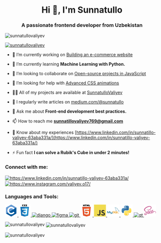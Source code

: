 <h1 align="center">Hi 👋, I'm Sunnatullo</h1>
<h3 align="center">A passionate frontend developer from Uzbekistan</h3>

<p align="left"> <img src="https://komarev.com/ghpvc/?username=sunnatullovaliyev&label=Profile%20views&color=0e75b6&style=flat" alt="sunnatullovaliyev" /> </p>

<p align="left"> <a href="https://github.com/ryo-ma/github-profile-trophy"><img src="https://github-profile-trophy.vercel.app/?username=sunnatullovaliyev" alt="sunnatullovaliyev" /></a> </p>

- 🔭 I’m currently working on [Building an e-commerce website](...)

- 🌱 I’m currently learning **Machine Learning with Python.**

- 👯 I’m looking to collaborate on [Open-source projects in JavaScript](...)

- 🤝 I’m looking for help with [Advanced CSS animations](...)

- 👨‍💻 All of my projects are available at [SunnatulloValiyev](SunnatulloValiyev)

- 📝 I regularly write articles on [medium.com/@sunnatullo](medium.com/@sunnatullo)

- 💬 Ask me about **Front-end development best practices.**

- 📫 How to reach me **sunnatillovaliyev769@gmail.com**

- 📄 Know about my experiences [https://www.linkedin.com/in/sunnatillo-valiyev-63aba331a/](https://www.linkedin.com/in/sunnatillo-valiyev-63aba331a/)

- ⚡ Fun fact **I can solve a Rubik's Cube in under 2 minutes!**

<h3 align="left">Connect with me:</h3>
<p align="left">
<a href="https://linkedin.com/in/https://www.linkedin.com/in/sunnatillo-valiyev-63aba331a/" target="blank"><img align="center" src="https://raw.githubusercontent.com/rahuldkjain/github-profile-readme-generator/master/src/images/icons/Social/linked-in-alt.svg" alt="https://www.linkedin.com/in/sunnatillo-valiyev-63aba331a/" height="30" width="40" /></a>
<a href="https://instagram.com/https://www.instagram.com/valiyev.o17/" target="blank"><img align="center" src="https://raw.githubusercontent.com/rahuldkjain/github-profile-readme-generator/master/src/images/icons/Social/instagram.svg" alt="https://www.instagram.com/valiyev.o17/" height="30" width="40" /></a>
</p>

<h3 align="left">Languages and Tools:</h3>
<p align="left"> <a href="https://www.cprogramming.com/" target="_blank" rel="noreferrer"> <img src="https://raw.githubusercontent.com/devicons/devicon/master/icons/c/c-original.svg" alt="c" width="40" height="40"/> </a> <a href="https://www.w3schools.com/css/" target="_blank" rel="noreferrer"> <img src="https://raw.githubusercontent.com/devicons/devicon/master/icons/css3/css3-original-wordmark.svg" alt="css3" width="40" height="40"/> </a> <a href="https://www.djangoproject.com/" target="_blank" rel="noreferrer"> <img src="https://cdn.worldvectorlogo.com/logos/django.svg" alt="django" width="40" height="40"/> </a> <a href="https://www.figma.com/" target="_blank" rel="noreferrer"> <img src="https://www.vectorlogo.zone/logos/figma/figma-icon.svg" alt="figma" width="40" height="40"/> </a> <a href="https://git-scm.com/" target="_blank" rel="noreferrer"> <img src="https://www.vectorlogo.zone/logos/git-scm/git-scm-icon.svg" alt="git" width="40" height="40"/> </a> <a href="https://www.w3.org/html/" target="_blank" rel="noreferrer"> <img src="https://raw.githubusercontent.com/devicons/devicon/master/icons/html5/html5-original-wordmark.svg" alt="html5" width="40" height="40"/> </a> <a href="https://developer.mozilla.org/en-US/docs/Web/JavaScript" target="_blank" rel="noreferrer"> <img src="https://raw.githubusercontent.com/devicons/devicon/master/icons/javascript/javascript-original.svg" alt="javascript" width="40" height="40"/> </a> <a href="https://www.mysql.com/" target="_blank" rel="noreferrer"> <img src="https://raw.githubusercontent.com/devicons/devicon/master/icons/mysql/mysql-original-wordmark.svg" alt="mysql" width="40" height="40"/> </a> <a href="https://www.python.org" target="_blank" rel="noreferrer"> <img src="https://raw.githubusercontent.com/devicons/devicon/master/icons/python/python-original.svg" alt="python" width="40" height="40"/> </a> <a href="https://www.qt.io/" target="_blank" rel="noreferrer"> <img src="https://upload.wikimedia.org/wikipedia/commons/0/0b/Qt_logo_2016.svg" alt="qt" width="40" height="40"/> </a> <a href="https://sass-lang.com" target="_blank" rel="noreferrer"> <img src="https://raw.githubusercontent.com/devicons/devicon/master/icons/sass/sass-original.svg" alt="sass" width="40" height="40"/> </a> </p>

<p><img align="left" src="https://github-readme-stats.vercel.app/api/top-langs?username=sunnatullovaliyev&show_icons=true&locale=en&layout=compact" alt="sunnatullovaliyev" /></p>

<p>&nbsp;<img align="center" src="https://github-readme-stats.vercel.app/api?username=sunnatullovaliyev&show_icons=true&locale=en" alt="sunnatullovaliyev" /></p>

<p><img align="center" src="https://github-readme-streak-stats.herokuapp.com/?user=sunnatullovaliyev&" alt="sunnatullovaliyev" /></p>
